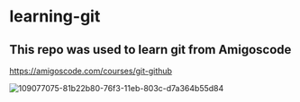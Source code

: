 # learning-git

## This repo was used to learn git from Amigoscode

https://amigoscode.com/courses/git-github

![109077075-81b22b80-76f3-11eb-803c-d7a364b55d84](https://user-images.githubusercontent.com/96204214/147811324-efeed473-a9d4-46ed-a5ea-369417d3ed61.png)
